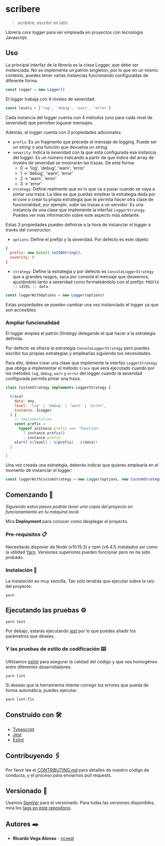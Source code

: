 # scribere

> scribĕre, escribir en latín

Librería _core_ logger para ser empleada en proyectos con tecnología Javascript.

## Uso

La principal interfaz de la librería es la clase Logger, que debe ser instanciada. No se implementa un patrón singleton, por lo que en un mismo contexto, puedes tener varias instancias funcionando configuradas de diferente forma.

```javascript
const logger = new Logger()
```

El logger trabaja con 4 niveles de severidad:

```javascript
const levels = ['log', 'debug', 'warn', 'error']
```

Cada instancia del logger cuenta con 4 métodos (uno para cada nivel de severidad) que permiten _loguear_ mensajes.

Además, el logger cuenta con 3 propiedades adicionales:

- `prefix`: Es un fragmento que precede el mensaje de logging. Puede ser un _string_ o una función que devuelva un _string_.
- `severity`: Indica la severidad con la que está configurada esa instancia del logger. Es un número indicando a partir de que índice del array de niveles de severidad se mostrarán las trazas. De esta forma:
  - 0 -> 'log', 'debug', 'warn', 'error'
  - 1 -> 'debug', 'warn', 'error'
  - 2 -> 'warn', 'error'
  - 3 -> 'error'
- `strategy`: Define realmente que es lo que va a pasar cuando se vaya a pintar una traza. La idea es que puedas emplear la estrategia dada por el core o crear tu propia estrategia que te permita hacer otra clase de funcionalidad, por ejemplo, subir las trazas a un servidor. Es una instancia de una clase que implemente la interfaz `LoggerStrategy`. Puedes ver más información sobre este aspecto más adelante.

Estas 3 propiedades pueden definirse a la hora de instanciar el logger a través del constructor:
- `options`: Define el prefijo y la severidad. Por defecto es este objeto:

```javascript
{
  prefix: new Date().toISOString(),
  severity: 0
}
```

- `strategy`: Define la estrategia y por defecto es `ConsoleLoggerStrategy` que a grandes rasgos, saca por consola el mensaje que deseemos, ajustándolo tanto a severidad como formateándolo con el prefijo: `PREFIX :: LEVEL :: data`

```javascript
const loggerWithOptions = new Logger(options)
```

Estas propiedades se pueden cambiar una vez instanciado el logger ya que son accesibles.

### Ampliar funcionalidad

El logger emplea el patrón _Strategy_ delegando el qué hacer a la estrategia definida.

Por defecto se ofrece la estrategia `ConsoleLoggerStrategy` pero puedes escribir tus propias estrategias y emplearlas siguiendo tus necesidades.

Para ello, debes crear una clase que implemente la interfaz `LoggerStrategy` que obliga a implementar el método `trace` que será ejecutado cuando por los métodos `log`, `debug`, `warn` y `error` del logger cuando la severidad configurada permita pintar una traza.

```javascript
class CustomStrategy implements LoggerStrategy {

  trace(
    data: any,
    level: 'log' | 'debug' | 'warn' | 'error',
    instance: ILogger
  ) {
    // Implementation
    const prefix =
      typeof instance.prefix === 'function'
        ? instance.prefix()
        : instance.prefix
    alert(`${level} : ${prefix} - ${data})
  }

}
```

Una vez creada una estrategia, deberás indicar que quieres emplearla en el momento de instanciar el logger:

```javascript
const loggerWithCustomStrategy = new Logger(options, new CustomStrategy())
```

## Comenzando 🚀

_Siguiendo estos pasos podrás tener una copia del proyecto en funcionamiento en tu máquina local._

Mira **Deployment** para conocer como desplegar el proyecto.


### Pre-requisitos 📋

Necesitarás disponer de Node (v10.15.3) y npm (v6.4.1) instalados así como la utilidad [Yarn](https://yarnpkg.com/lang/en/). Versiones superiores pueden funcionar pero no ha sido probado.

### Instalación 🔧

La instalación es muy sencilla. Tan sólo tendrás que ejecutar sobre la raíz del proyecto:

```
yarn
```

## Ejecutando las pruebas ⚙️

```
yarn test
```

Por debajo, estarás ejecutando [jest](https://jestjs.io/) por lo que puedes añadir los parámetros que desees.


### Y las pruebas de estilo de codificación ⌨️

Utilizamos [eslint](https://eslint.org/) para asegurar la calidad del código y que sea homogéneo entre diferentes desarrolladores.

```
yarn lint
```

Si deseas que la herramienta intente corregir los errores que pueda de forma automática, puedes ejecutar:

```
yarn lint:fix
```

## Construido con 🛠️

* [Typescript](https://www.typescriptlang.org/)
* [Jest](https://jestjs.io/)
* [Eslint](https://eslint.org/)

## Contribuyendo 🖇️

Por favor lee el [CONTRIBUTING.md](https://gitlab.com/minsait-front-vll/logger/blob/develop/CONTRIBUTING.md) para detalles de nuestro código de conducta, y el proceso para enviarnos pull requests.

## Versionado 📌

Usamos [SemVer](http://semver.org/) para el versionado. Para todas las versiones disponibles, mira los [tags en este repositorio](https://gitlab.com/minsait-front-vll/logger/-/tags).

## Autores ✒️

* **Ricardo Vega Alonso** - [ricveal](https://github.com/ricveal)